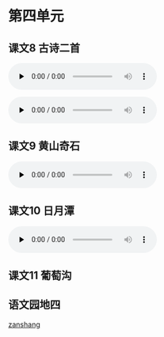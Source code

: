 # 第四单元

## 课文8 古诗二首

<audio class="myaudio" controls="" preload="none"><source src="//cnvod.cnr.cn/audio2017/ondemand/media/1100/201805/5AF54818-1BD4-4219-87A5-2A830A141C1A_2018-05-1115_39_45_0.m4a"></audio>

<audio class="myaudio" controls="" preload="none"><source src="//cnvod.cnr.cn/audio2017/ondemand/media/1100/201812/5C09E480-363C-4109-9071-4EE50A141C1A_2018-12-0711_10_00_0.m4a"></audio>

<Ebook grade="xxyw2a" :pages="43" :paged="45" ></Ebook> 


## 课文9 黄山奇石

<audio class="myaudio" controls="" preload="none"><source src="//cnvod.cnr.cn/audio2017/ondemand/media/1100/201812/5C09E480-CDEC-4489-85F7-4EE50A141C1A_2018-12-0711_10_02_0.m4a"></audio>

<Ebook grade="xxyw2a" :pages="46" :paged="48" ></Ebook> 


## 课文10 日月潭

<audio class="myaudio" controls="" preload="none"><source src="//cnvod.cnr.cn/audio2017/ondemand/media/1100/201805/5AF54819-B988-4787-AC9C-2A830A141C1A_2018-05-1115_39_44_0.m4a"></audio>

<Ebook grade="xxyw2a" :pages="49" :paged="50" ></Ebook> 


## 课文11 葡萄沟

<Ebook grade="xxyw2a" :pages="51" :paged="53" ></Ebook> 


## 语文园地四

<Ebook grade="xxyw2a" :pages="54" :paged="57" ></Ebook>


[zanshang](../res/zanshang.md ':include')